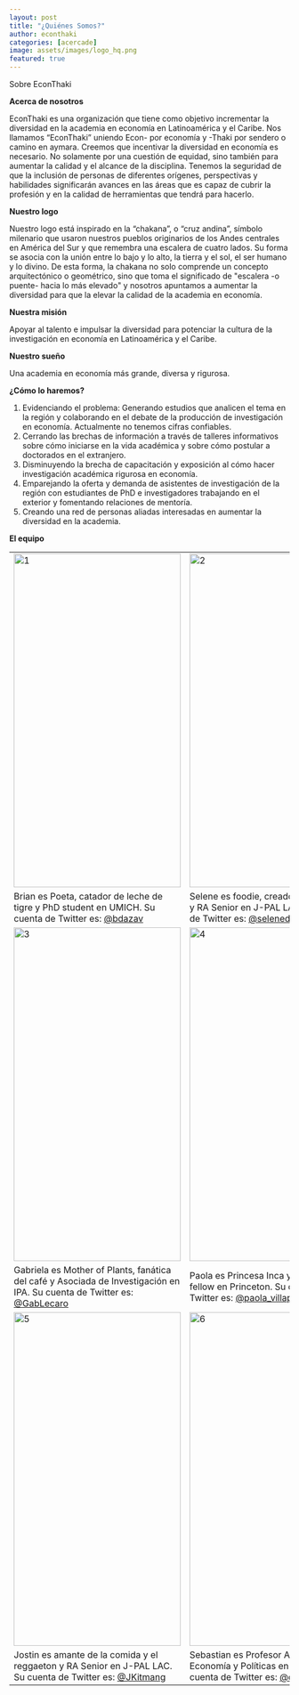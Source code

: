 ```yaml
---
layout: post
title: "¿Quiénes Somos?"
author: econthaki
categories: [acercade]
image: assets/images/logo_hq.png
featured: true
---
```

Sobre EconThaki

**Acerca de nosotros**

EconThaki es una organización que tiene como objetivo incrementar la diversidad en la academia en economía en Latinoamérica y el Caribe.  Nos llamamos “EconThaki” uniendo Econ- por economía y -Thaki por sendero o camino en aymara. Creemos que incentivar la diversidad en economía es necesario. No solamente por una cuestión de equidad, sino también para aumentar la calidad y el alcance de la disciplina. Tenemos la seguridad de que la inclusión de personas de diferentes orígenes, perspectivas y habilidades significarán avances en las áreas que es capaz de cubrir la profesión y en la calidad de herramientas que tendrá para hacerlo.

**Nuestro logo**

Nuestro logo está inspirado en la “chakana”, o “cruz andina”, símbolo milenario que usaron nuestros pueblos originarios de los Andes centrales en América del Sur y que remembra una escalera de cuatro lados. Su forma se asocia con la unión entre lo bajo y lo alto, la tierra y el sol, el ser humano y lo divino. De esta forma, la chakana no solo comprende un concepto arquitectónico o geométrico, sino que toma el significado de "escalera -o puente- hacia lo más elevado" y nosotros apuntamos a aumentar la diversidad para que la elevar la calidad de la academia en economía.

**Nuestra misión**

Apoyar al talento e impulsar la diversidad para potenciar la cultura de la investigación en economía en Latinoamérica y el Caribe.

**Nuestro sueño**

Una academia en economía más grande, diversa y rigurosa.

**¿Cómo lo haremos?**

1. Evidenciando el problema: Generando estudios que analicen el tema en la región y colaborando en el debate de la producción de investigación en economía. Actualmente no tenemos cifras confiables.
2. Cerrando las brechas de información a través de talleres informativos sobre cómo iniciarse en la vida académica y sobre cómo postular a doctorados en el extranjero.
3. Disminuyendo la brecha de capacitación y exposición al cómo hacer investigación académica rigurosa en economía.
4. Emparejando la oferta y demanda de asistentes de investigación de la región con estudiantes de PhD e investigadores trabajando en el exterior y fomentando relaciones de mentoría.
5. Creando una red de personas aliadas interesadas en aumentar la diversidad en la academia.

**El equipo**


<table align="center">
  <tr>
    <td><img src="{{ site.baseurl }}/assets/images/brian.PNG"  alt="1" width = 300px height = 600px ></td>
    <td><img src="{{ site.baseurl }}/assets/images/selene.PNG" alt="2" width = 300px height = 600px></td>
  </tr> 
  <tr>
    <td>Brian es Poeta, catador de leche de tigre y PhD student en UMICH. Su cuenta de Twitter es: <a href="https://twitter.com/bdazav"> @bdazav</a>
    </td>
    <td>Selene es foodie, creadora de playlists y RA Senior en J-PAL LAC. Su cuenta de Twitter es: <a href="https://twitter.com/selenedelpi"> @selenedelpi</a>
    </td>
  </tr>   
  <tr>
    <td><img src="{{ site.baseurl }}/assets/images/gablecaro.PNG" alt="3" width = 300px height = 600px></td>
    <td><img src="{{ site.baseurl }}/assets/images/paola.PNG" alt="4" width = 300px height = 600px></td>
  </tr>   
  <tr>      
    <td>Gabriela es Mother of Plants, fanática del café y Asociada de Investigación en IPA. Su cuenta de Twitter es: <a href="https://twitter.com/GabLecaro"> @GabLecaro</a>
    </td>
    <td>Paola es Princesa Inca y Pre-doctoral fellow en Princeton. Su cuenta de Twitter es: <a href="https://twitter.com/paola_villaparo"> @paola_villaparo</a>
    </td>
  </tr> 
  <tr>
      <td><img src="{{ site.baseurl }}/assets/images/jostin.PNG" alt="5" width = 300px height = 600px></td>
      <td><img src="{{ site.baseurl }}/assets/images/sebastian.PNG" alt="6" width = 300px height = 600px></td>   
  </tr>
  <tr>
    <td>Jostin es amante de la comida y el reggaeton y RA Senior en J-PAL LAC. Su cuenta de Twitter es:  <a href="https://twitter.com/JKitmang"> @JKitmang</a>
    </td>
    <td>Sebastian es Profesor Asistente de Economía y Políticas en la UVA. Su cuenta de Twitter es:  <a href="https://twitter.com/dsebastiantello"> @dsebastiantello</a>
    </td>
  </tr>   
</table>

